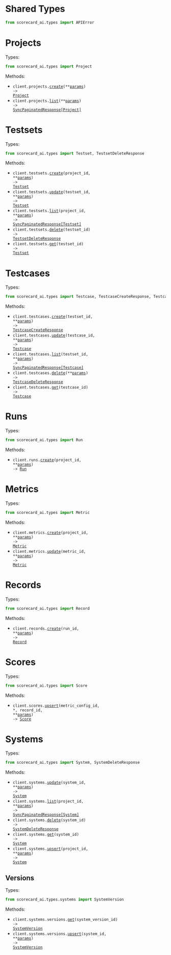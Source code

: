 # Shared Types

```python
from scorecard_ai.types import APIError
```

# Projects

Types:

```python
from scorecard_ai.types import Project
```

Methods:

- <code title="post /projects">client.projects.<a href="./src/scorecard_ai/resources/projects.py">create</a>(\*\*<a href="src/scorecard_ai/types/project_create_params.py">params</a>) -> <a href="./src/scorecard_ai/types/project.py">Project</a></code>
- <code title="get /projects">client.projects.<a href="./src/scorecard_ai/resources/projects.py">list</a>(\*\*<a href="src/scorecard_ai/types/project_list_params.py">params</a>) -> <a href="./src/scorecard_ai/types/project.py">SyncPaginatedResponse[Project]</a></code>

# Testsets

Types:

```python
from scorecard_ai.types import Testset, TestsetDeleteResponse
```

Methods:

- <code title="post /projects/{projectId}/testsets">client.testsets.<a href="./src/scorecard_ai/resources/testsets.py">create</a>(project_id, \*\*<a href="src/scorecard_ai/types/testset_create_params.py">params</a>) -> <a href="./src/scorecard_ai/types/testset.py">Testset</a></code>
- <code title="patch /testsets/{testsetId}">client.testsets.<a href="./src/scorecard_ai/resources/testsets.py">update</a>(testset_id, \*\*<a href="src/scorecard_ai/types/testset_update_params.py">params</a>) -> <a href="./src/scorecard_ai/types/testset.py">Testset</a></code>
- <code title="get /projects/{projectId}/testsets">client.testsets.<a href="./src/scorecard_ai/resources/testsets.py">list</a>(project_id, \*\*<a href="src/scorecard_ai/types/testset_list_params.py">params</a>) -> <a href="./src/scorecard_ai/types/testset.py">SyncPaginatedResponse[Testset]</a></code>
- <code title="delete /testsets/{testsetId}">client.testsets.<a href="./src/scorecard_ai/resources/testsets.py">delete</a>(testset_id) -> <a href="./src/scorecard_ai/types/testset_delete_response.py">TestsetDeleteResponse</a></code>
- <code title="get /testsets/{testsetId}">client.testsets.<a href="./src/scorecard_ai/resources/testsets.py">get</a>(testset_id) -> <a href="./src/scorecard_ai/types/testset.py">Testset</a></code>

# Testcases

Types:

```python
from scorecard_ai.types import Testcase, TestcaseCreateResponse, TestcaseDeleteResponse
```

Methods:

- <code title="post /testsets/{testsetId}/testcases">client.testcases.<a href="./src/scorecard_ai/resources/testcases.py">create</a>(testset_id, \*\*<a href="src/scorecard_ai/types/testcase_create_params.py">params</a>) -> <a href="./src/scorecard_ai/types/testcase_create_response.py">TestcaseCreateResponse</a></code>
- <code title="put /testcases/{testcaseId}">client.testcases.<a href="./src/scorecard_ai/resources/testcases.py">update</a>(testcase_id, \*\*<a href="src/scorecard_ai/types/testcase_update_params.py">params</a>) -> <a href="./src/scorecard_ai/types/testcase.py">Testcase</a></code>
- <code title="get /testsets/{testsetId}/testcases">client.testcases.<a href="./src/scorecard_ai/resources/testcases.py">list</a>(testset_id, \*\*<a href="src/scorecard_ai/types/testcase_list_params.py">params</a>) -> <a href="./src/scorecard_ai/types/testcase.py">SyncPaginatedResponse[Testcase]</a></code>
- <code title="post /testcases/bulk-delete">client.testcases.<a href="./src/scorecard_ai/resources/testcases.py">delete</a>(\*\*<a href="src/scorecard_ai/types/testcase_delete_params.py">params</a>) -> <a href="./src/scorecard_ai/types/testcase_delete_response.py">TestcaseDeleteResponse</a></code>
- <code title="get /testcases/{testcaseId}">client.testcases.<a href="./src/scorecard_ai/resources/testcases.py">get</a>(testcase_id) -> <a href="./src/scorecard_ai/types/testcase.py">Testcase</a></code>

# Runs

Types:

```python
from scorecard_ai.types import Run
```

Methods:

- <code title="post /projects/{projectId}/runs">client.runs.<a href="./src/scorecard_ai/resources/runs.py">create</a>(project_id, \*\*<a href="src/scorecard_ai/types/run_create_params.py">params</a>) -> <a href="./src/scorecard_ai/types/run.py">Run</a></code>

# Metrics

Types:

```python
from scorecard_ai.types import Metric
```

Methods:

- <code title="post /projects/{projectId}/metrics">client.metrics.<a href="./src/scorecard_ai/resources/metrics.py">create</a>(project_id, \*\*<a href="src/scorecard_ai/types/metric_create_params.py">params</a>) -> <a href="./src/scorecard_ai/types/metric.py">Metric</a></code>
- <code title="patch /metrics/{metricId}">client.metrics.<a href="./src/scorecard_ai/resources/metrics.py">update</a>(metric_id, \*\*<a href="src/scorecard_ai/types/metric_update_params.py">params</a>) -> <a href="./src/scorecard_ai/types/metric.py">Metric</a></code>

# Records

Types:

```python
from scorecard_ai.types import Record
```

Methods:

- <code title="post /runs/{runId}/records">client.records.<a href="./src/scorecard_ai/resources/records.py">create</a>(run_id, \*\*<a href="src/scorecard_ai/types/record_create_params.py">params</a>) -> <a href="./src/scorecard_ai/types/record.py">Record</a></code>

# Scores

Types:

```python
from scorecard_ai.types import Score
```

Methods:

- <code title="put /records/{recordId}/scores/{metricConfigId}">client.scores.<a href="./src/scorecard_ai/resources/scores.py">upsert</a>(metric_config_id, \*, record_id, \*\*<a href="src/scorecard_ai/types/score_upsert_params.py">params</a>) -> <a href="./src/scorecard_ai/types/score.py">Score</a></code>

# Systems

Types:

```python
from scorecard_ai.types import System, SystemDeleteResponse
```

Methods:

- <code title="patch /systems/{systemId}">client.systems.<a href="./src/scorecard_ai/resources/systems/systems.py">update</a>(system_id, \*\*<a href="src/scorecard_ai/types/system_update_params.py">params</a>) -> <a href="./src/scorecard_ai/types/system.py">System</a></code>
- <code title="get /projects/{projectId}/systems">client.systems.<a href="./src/scorecard_ai/resources/systems/systems.py">list</a>(project_id, \*\*<a href="src/scorecard_ai/types/system_list_params.py">params</a>) -> <a href="./src/scorecard_ai/types/system.py">SyncPaginatedResponse[System]</a></code>
- <code title="delete /systems/{systemId}">client.systems.<a href="./src/scorecard_ai/resources/systems/systems.py">delete</a>(system_id) -> <a href="./src/scorecard_ai/types/system_delete_response.py">SystemDeleteResponse</a></code>
- <code title="get /systems/{systemId}">client.systems.<a href="./src/scorecard_ai/resources/systems/systems.py">get</a>(system_id) -> <a href="./src/scorecard_ai/types/system.py">System</a></code>
- <code title="post /projects/{projectId}/systems">client.systems.<a href="./src/scorecard_ai/resources/systems/systems.py">upsert</a>(project_id, \*\*<a href="src/scorecard_ai/types/system_upsert_params.py">params</a>) -> <a href="./src/scorecard_ai/types/system.py">System</a></code>

## Versions

Types:

```python
from scorecard_ai.types.systems import SystemVersion
```

Methods:

- <code title="get /systems/versions/{systemVersionId}">client.systems.versions.<a href="./src/scorecard_ai/resources/systems/versions.py">get</a>(system_version_id) -> <a href="./src/scorecard_ai/types/systems/system_version.py">SystemVersion</a></code>
- <code title="post /systems/{systemId}/versions">client.systems.versions.<a href="./src/scorecard_ai/resources/systems/versions.py">upsert</a>(system_id, \*\*<a href="src/scorecard_ai/types/systems/version_upsert_params.py">params</a>) -> <a href="./src/scorecard_ai/types/systems/system_version.py">SystemVersion</a></code>
